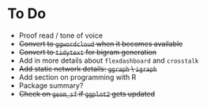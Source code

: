 # To Do

- Proof read / tone of voice
- ~~Convert to `ggwordcloud` when it becomes available~~
- ~~Convert to `tidytext` for bigram generation~~
- Add in more details about `flexdashboard` and `crosstalk`
- ~~Add static network details: `ggraph` \ `igraph`~~
- Add section on programming with R
- Package summary?
- ~~Check on `geom_sf` if `ggplot2` gets updated~~
